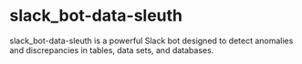 # slack_bot-data-sleuth
slack_bot-data-sleuth is a powerful Slack bot designed to detect anomalies and discrepancies in tables, data sets, and databases.
